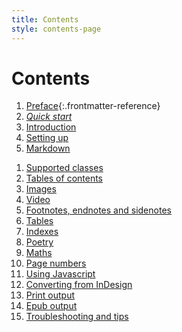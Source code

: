 ```yaml
---
title: Contents
style: contents-page
---
```


# Contents

1.  [Preface](0-4-preface.html#preface){:.frontmatter-reference}
1.  [*Quick start*](0-9-quick-start.html#quick-new-book-setup)
1.  [Introduction](01-intro.html#introduction)
1.  [Setting up](02-setting-up.html#setting-up)
1.  [Markdown](03-markdown.html#markdown)
<!-- 1.  [Themes](04-themes.html#themes) -->
1.  [Supported classes](05-classes.html#supported-classes)
1.  [Tables of contents](10-tocs.html#tables-of-contents)
1.  [Images](15-images.html#images)
1.  [Video](16-video.html#embedding-video)
1.  [Footnotes, endnotes and sidenotes](17-notes.html#footnotes-endnotes-and-sidenotes)
1.  [Tables](18-tables.html#tables)
1.  [Indexes](19-indexes.html#indexes)
1.  [Poetry](20-poetry.html#poetry)
1.  [Maths](21-maths.html#maths)
1.  [Page numbers](25-page-numbers.html#page-numbers)
1.  [Using Javascript](30-javascript.html#using-javascript)
1.  [Converting from InDesign](40-indd-to-md.html#converting-from-indesign)
1.  [Print output](50-print-output.html#print-output)
1.  [Epub output](51-epub-output.html#epub-output)
1.  [Troubleshooting and tips](60-troubleshooting.html#troubleshooting-and-tips)
